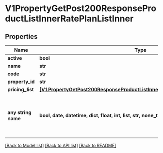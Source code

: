 # V1PropertyGetPost200ResponseProductListInnerRatePlanListInner


## Properties
Name | Type | Description | Notes
------------ | ------------- | ------------- | -------------
**active** | **bool** |  | [optional] 
**name** | **str** |  | [optional] 
**code** | **str** |  | [optional] 
**property_id** | **str** |  | [optional] 
**pricing_list** | [**[V1PropertyGetPost200ResponseProductListInnerRatePlanListInnerPricingListInner]**](V1PropertyGetPost200ResponseProductListInnerRatePlanListInnerPricingListInner.md) |  | [optional] 
**any string name** | **bool, date, datetime, dict, float, int, list, str, none_type** | any string name can be used but the value must be the correct type | [optional]

[[Back to Model list]](../README.md#documentation-for-models) [[Back to API list]](../README.md#documentation-for-api-endpoints) [[Back to README]](../README.md)


